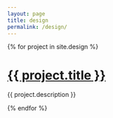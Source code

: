 ```yaml
---
layout: page
title: design
permalink: /design/
---
```


{% for project in site.design %}
<div> 
	<!--<img src="{{ project.img }}" alt="{{ project.title }}"/> -->
<h1><a href="{{ project.url }}">{{ project.title }}</a></h1>
<p>{{ project.description }}</p>
</div>
{% endfor %}